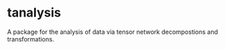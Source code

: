 # tanalysis

A package for the analysis of data via tensor network decompostions and transformations.